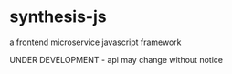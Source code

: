 # synthesis-js
a frontend microservice javascript framework

UNDER DEVELOPMENT - api may change without notice
